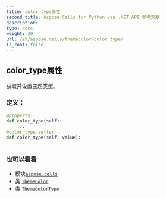 ```yaml
---
title: color_type属性
second_title: Aspose.Cells for Python via .NET API 参考文献
description:
type: docs
weight: 30
url: /zh/aspose.cells/themecolor/color_type/
is_root: false
---
```

## color_type属性

获取并设置主题类型。
### 定义：
```python
@property
def color_type(self):
    ...
@color_type.setter
def color_type(self, value):
    ...
```

### 也可以看看
* 模块[`aspose.cells`](../../)
* 类 [`ThemeColor`](/cells/python-net/zh/aspose.cells/themecolor)
* 类 [`ThemeColorType`](/cells/python-net/zh/aspose.cells/themecolortype)
